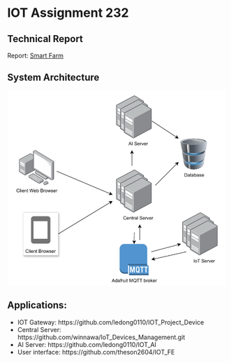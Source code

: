 # IOT Assignment 232
## Technical Report
Report: [Smart Farm](https://drive.google.com/file/d/16CCm8S8ERa9yUI7-q_MFLwv37eCeS5tf/view?usp=sharing)
## System Architecture
<img src="https://github.com/ledong0110/IOT_Assignment_Sem-232/blob/main/arch.png" width="500"/>


## Applications:
<ul>
  <li>IOT Gateway: https://github.com/ledong0110/IOT_Project_Device </li>
  <li>Central Server: https://github.com/winnawa/IoT_Devices_Management.git</li>
  <li>AI Server: https://github.com/ledong0110/IOT_AI</li>
  <li>User interface: https://github.com/theson2604/IOT_FE</li>
</ul>
